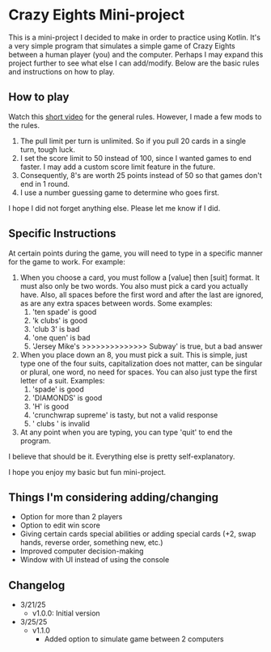 # Crazy Eights Mini-project

This is a mini-project I decided to make in order to practice using Kotlin. It's a
very simple program that simulates a simple game of Crazy Eights between a human player (you) and
the computer. Perhaps I may expand this project further to see what else I can add/modify.
Below are the basic rules and instructions on how to play.

## How to play

Watch this [short video](https://www.youtube.com/watch?v=1c4YPQTS35I) for the general rules.
However, I made a few mods to the rules.

1. The pull limit per turn is unlimited. So if you pull 20 cards in a single turn, tough luck.
2. I set the score limit to 50 instead of 100, since I wanted games to end faster. I may add a custom score limit feature in the future.
3. Consequently, 8's are worth 25 points instead of 50 so that games don't end in 1 round.
4. I use a number guessing game to determine who goes first.

I hope I did not forget anything else. Please let me know if I did.

## Specific Instructions

At certain points during the game, you will need to type in a specific manner for the game to work.
For example:

1. When you choose a card, you must follow a [value] then [suit] format. It must also only be two words. You also must pick a card you actually have. Also, all spaces before the first word and after the last are ignored, as are any extra spaces between words. Some examples:
   1. 'ten spade' is good
   2. 'k clubs' is good
   3. 'club 3' is bad
   4. 'one quen' is bad
   5. 'Jersey Mike's >>>>>>>>>>>>>> Subway' is true, but a bad answer
2. When you place down an 8, you must pick a suit. This is simple, just type one of the four suits, capitalization does not matter, can be singular or plural, one word, no need for spaces. You can also just type the first letter of a suit. Examples:
   1. 'spade' is good
   2. 'DIAMONDS' is good
   3. 'H' is good
   4. 'crunchwrap supreme' is tasty, but not a valid response
   5. ' clubs ' is invalid
3. At any point when you are typing, you can type 'quit' to end the program.

I believe that should be it. Everything else is pretty self-explanatory.

I hope you enjoy my basic but fun mini-project.

## Things I'm considering adding/changing

- Option for more than 2 players
- Option to edit win score
- Giving certain cards special abilities or adding special cards (+2, swap hands, reverse order, something new, etc.)
- Improved computer decision-making
- Window with UI instead of using the console

## Changelog

- 3/21/25
  - v1.0.0: Initial version
- 3/25/25
  - v1.1.0
    - Added option to simulate game between 2 computers
